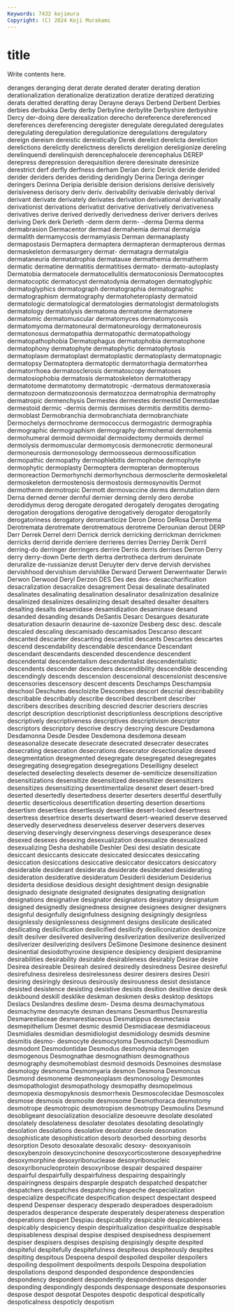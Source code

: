 ```yaml
---
Keywords: 7432 kojimura
Copyright: (C) 2024 Koji Murakami
---
```


# title

Write contents here.



deranges deranging derat derate derated derater
derating deration derationalization derationalize deratization deratize deratized deratizing derats deratted
deratting deray Derayne derays Derbend Derbent Derbies derbies derbukka Derby
derby Derbyline derbylite Derbyshire derbyshire Dercy der-doing dere derealization derecho
dereference dereferenced dereferences dereferencing deregister deregulate deregulated deregulates deregulating deregulation
deregulationize deregulations deregulatory dereign dereism dereistic dereistically Derek derelict derelicta
dereliction derelictions derelictly derelictness derelicts dereligion dereligionize dereling derelinquendi derelinquish
derencephalocele derencephalus DEREP derepress derepression derequisition derere deresinate deresinize derestrict
derf derfly derfness derham Derian deric Derick deride derided derider
deriders derides deriding deridingly Derina Deringa deringer deringers Derinna Deripia
derisible derision derisions derisive derisively derisiveness derisory deriv deriv. derivability
derivable derivably derival derivant derivate derivately derivates derivation derivational derivationally
derivationist derivations derivatist derivative derivatively derivativeness derivatives derive derived derivedly
derivedness deriver derivers derives deriving Derk derk Derleth -derm derm
derm- -derma Derma derma dermabrasion Dermacentor dermad dermahemia dermal dermalgia
dermalith dermamycosis dermamyiasis Derman dermanaplasty dermapostasis Dermaptera dermaptera dermapteran dermapterous
dermas dermaskeleton dermasurgery dermat- dermatagra dermatalgia dermataneuria dermatatrophia dermatauxe dermathemia
dermatherm dermatic dermatine dermatitis dermatitises dermato- dermato-autoplasty Dermatobia dermatocele dermatocellulitis
dermatoconiosis Dermatocoptes dermatocoptic dermatocyst dermatodynia dermatogen dermatoglyphic dermatoglyphics dermatograph dermatographia
dermatographic dermatographism dermatography dermatoheteroplasty dermatoid dermatologic dermatological dermatologies dermatologist dermatologists
dermatology dermatolysis dermatoma dermatome dermatomere dermatomic dermatomuscular dermatomyces dermatomycosis dermatomyoma
dermatoneural dermatoneurology dermatoneurosis dermatonosus dermatopathia dermatopathic dermatopathology dermatopathophobia Dermatophagus dermatophobia
dermatophone dermatophony dermatophyte dermatophytic dermatophytosis dermatoplasm dermatoplast dermatoplastic dermatoplasty dermatopnagic
dermatopsy Dermatoptera dermatoptic dermatorrhagia dermatorrhea dermatorrhoea dermatosclerosis dermatoscopy dermatoses dermatosiophobia
dermatosis dermatoskeleton dermatotherapy dermatotome dermatotomy dermatotropic -dermatous dermatoxerasia dermatozoon dermatozoonosis
dermatozzoa dermatrophia dermatrophy dermatropic dermenchysis Dermestes dermestes dermestid Dermestidae dermestoid
dermic -dermis dermis dermises dermitis dermititis dermo- dermoblast Dermobranchia dermobranchiata
dermobranchiate Dermochelys dermochrome dermococcus dermogastric dermographia dermographic dermographism dermography dermohemal
dermohemia dermohumeral dermoid dermoidal dermoidectomy dermoids dermol dermolysis dermomuscular dermomycosis
dermonecrotic dermoneural dermoneurosis dermonosology dermoosseous dermoossification dermopathic dermopathy dermophlebitis dermophobe
dermophyte dermophytic dermoplasty Dermoptera dermopteran dermopterous dermoreaction Dermorhynchi dermorhynchous dermosclerite
dermoskeletal dermoskeleton dermostenosis dermostosis dermosynovitis Dermot dermotherm dermotropic Dermott dermovaccine
derms dermutation dern Derna derned derner dernful dernier derning dernly
dero derobe derodidymus derog derogate derogated derogately derogates derogating derogation
derogations derogative derogatively derogator derogatorily derogatoriness derogatory deromanticize Deron Deroo
DeRosa Derotrema Derotremata derotremate derotrematous derotreme Derounian derout DERP Derr
Derrek Derrel derri Derrick derrick derricking derrickman derrickmen derricks derrid
derride derriere derrieres derries Derriey Derrik Derril derring-do derringer derringers
derrire Derris derris derrises Derron Derry derry derry-down Derte derth
dertra dertrotheca dertrum deruinate deruralize de-russianize derust Deruyter derv derve
dervish dervishes dervishhood dervishism dervishlike Derward Derwent Derwentwater Derwin Derwon
Derwood Deryl Derzon DES Des des des- desaccharification desacralization desacralize
desagrement Desai desalinate desalinated desalinates desalinating desalination desalinator desalinization desalinize
desalinized desalinizes desalinizing desalt desalted desalter desalters desalting desalts desamidase
desamidization desaminase desand desanded desanding desands DeSantis Desarc Desargues desaturate
desaturation desaurin desaurine de-saxonize Desberg desc desc. descale descaled descaling
descamisado descamisados Descanso descant descanted descanter descanting descantist descants Descartes
descartes descend descendability descendable descendance Descendant descendant descendants descended descendence
descendent descendental descendentalism descendentalist descendentalistic descendents descender descenders descendibility descendible
descending descendingly descends descension descensional descensionist descensive descensories descensory descent
descents Deschamps Deschampsia deschool Deschutes descloizite Descombes descort descrial describability
describable describably describe described describent describer describers describes describing descried
descrier descriers descries descript description descriptionist descriptionless descriptions descriptive descriptively
descriptiveness descriptives descriptivism descriptor descriptors descriptory descrive descry descrying descure
Desdamona Desdamonna Desde Desdee Desdemona desdemona deseam deseasonalize desecate desecrate
desecrated desecrater desecrates desecrating desecration desecrations desecrator desectionalize deseed desegmentation
desegmented desegregate desegregated desegregates desegregating desegregation desegregations Deseilligny deselect deselected
deselecting deselects desemer de-semiticize desensitization desensitizations desensitize desensitized desensitizer desensitizers
desensitizes desensitizing desentimentalize deseret desert desert-bred deserted desertedly desertedness deserter
deserters desertful desertfully desertic deserticolous desertification deserting desertion desertions desertism
desertless desertlessly desertlike desert-locked desertness desertress desertrice deserts desertward desert-wearied
deserve deserved deservedly deservedness deserveless deserver deservers deserves deserving deservingly
deservingness deservings desesperance desex desexed desexes desexing desexualization desexualize desexualized
desexualizing Desha deshabille Deshler Desi desi desiatin desicate desiccant desiccants
desiccate desiccated desiccates desiccating desiccation desiccations desiccative desiccator desiccators desiccatory
desiderable desiderant desiderata desiderate desiderated desiderating desideration desiderative desideratum Desiderii
desiderium Desiderius desiderta desidiose desidious desight desightment design designable designado
designate designated designates designating designation designations designative designator designators designatory
designatum designed designedly designedness designee designees designer designers designful designfully
designfulness designing designingly designless designlessly designlessness designment designs desilicate desilicated
desilicating desilicification desilicified desilicify desiliconization desiliconize desilt desilver desilvered desilvering
desilverization desilverize desilverized desilverizer desilverizing desilvers DeSimone Desimone desinence desinent
desinential desiodothyroxine desipience desipiency desipient desipramine desirabilities desirability desirable desirableness
desirably Desirae desire Desirea desireable Desireah desired desiredly desiredness Desiree
desireful desirefulness desireless desirelessness desirer desirers desires Desiri desiring desiringly
desirous desirously desirousness desist desistance desisted desistence desisting desistive desists
desition desitive desize desk deskbound deskill desklike deskman deskmen desks
desktop desktops Deslacs Deslandres deslime desm- Desma desma desmachymatous desmachyme
desmacyte desman desmans Desmanthus Desmarestia Desmarestiaceae desmarestiaceous Desmatippus desmectasia desmepithelium
Desmet desmic desmid Desmidiaceae desmidiaceous Desmidiales desmidian desmidiologist desmidiology desmids
desmine desmitis desmo- desmocyte desmocytoma Desmodactyli Desmodium desmodont Desmodontidae Desmodus
desmodynia desmogen desmogenous Desmognathae desmognathism desmognathous desmography desmohemoblast desmoid desmoids
Desmoines desmolase desmology desmoma Desmomyaria desmon Desmona Desmoncus Desmond desmoneme
desmoneoplasm desmonosology Desmontes desmopathologist desmopathology desmopathy desmopelmous desmopexia desmopyknosis desmorrhexis
Desmoscolecidae Desmoscolex desmose desmosis desmosite desmosome Desmothoraca desmotomy desmotrope desmotropic
desmotropism desmotropy Desmoulins Desmund desobligeant desocialization desocialize desoeuvre desolate desolated
desolately desolateness desolater desolates desolating desolatingly desolation desolations desolative desolator
desole desonation desophisticate desophistication desorb desorbed desorbing desorbs desorption Desoto
desoxalate desoxalic desoxy- desoxyanisoin desoxybenzoin desoxycinchonine desoxycorticosterone desoxyephedrine desoxymorphine desoxyribonuclease
desoxyribonucleic desoxyribonucleoprotein desoxyribose despair despaired despairer despairful despairfully despairfulness despairing
despairingly despairingness despairs desparple despatch despatched despatcher despatchers despatches despatching
despeche despecialization despecialize despecificate despecification despect despectant despeed despend Despenser
desperacy desperado desperadoes desperadoism desperados desperance desperate desperately desperateness desperation
desperations despert Despiau despicability despicable despicableness despicably despiciency despin despiritualization
despiritualize despisable despisableness despisal despise despised despisedness despisement despiser despisers
despises despising despisingly despite despited despiteful despitefully despitefulness despiteous despiteously
despites despiting despitous Despoena despoil despoiled despoiler despoilers despoiling despoilment
despoilments despoils Despoina despoliation despoliations despond desponded despondence despondencies despondency
despondent despondently despondentness desponder desponding despondingly desponds desponsage desponsate desponsories
despose despot despotat Despotes despotic despotical despotically despoticalness despoticly despotism
